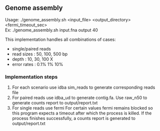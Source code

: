 ## Genome assembly

Usage: ./genome_assembly.sh <input_file> <output_directory> <fermi_timeout_sec>  
Ex: ./genome_assembly.sh input.fna output 40

This implementation handles all combinations of cases:  
- single/paired reads  
- read sizes : 50, 100, 500 bp  
- depth : 10, 30, 100 X  
- error rates : 0.1% 1% 10%

### Implementation steps  
1. For each scenario use idba sim_reads to generate corresponding reads file  
2. For paired reads use idba_ud to generate contig.fa. Use raw_n50 to generate counts report to output/report.txt  
3. For single reads use fermi 
For certain values fermi remains blocked so this program expects a timeout after which the process is killed.
If the process finishes successfully, a counts report is generated to output/report.txt 




